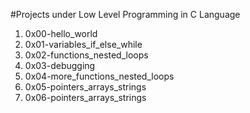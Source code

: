 #Projects under Low Level Programming in C Language
1. 0x00\-hello\_world 
2. 0x01\-variables\_if\_else\_while
3. 0x02\-functions\_nested\_loops
4. 0x03\-debugging
5. 0x04\-more\_functions\_nested\_loops
6. 0x05\-pointers\_arrays\_strings
7. 0x06\-pointers\_arrays\_strings

